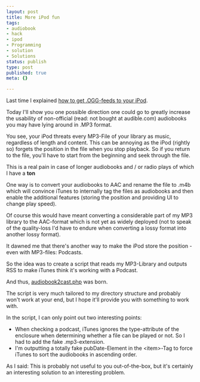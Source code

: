 ```yaml
---
layout: post
title: More iPod fun
tags:
- audiobook
- hack
- ipod
- Programming
- solution
- Solutions
status: publish
type: post
published: true
meta: {}

---
```

<p>Last time I explained <a href="/archives/369-Cheating-with-OGG-podcasts.html">how to get .OGG-feeds to your iPod</a>.</p>
<p>Today I'll show you one possible direction one could go to greatly increase the usability of non-official (read: not bought at audible.com) audiobooks you may have lying around in .MP3 format.</p>
<p>You see, your iPod threats every MP3-File of your library as music, regardless of length and content. This can be annoying as the iPod (rightly so) forgets the position in the file when you stop playback. So if you return to the file, you'll have to start from the beginning and seek through the file.</p>
<p>This is a real pain in case of longer audiobooks and / or radio plays of which I have a <strong>ton</strong></p>
<p>One way is to convert your audiobooks to AAC and rename the file to .m4b which will convince iTunes to internally tag the files as audiobooks and then enable the additional features (storing the position and providing UI to change play speed).</p>
<p>Of course this would have meant converting a considerable part of my MP3 library to the AAC-format which is not yet as widely deployed (not to speak of the quality-loss I'd have to endure when converting a lossy format into another lossy format).</p>
<p>It dawned me that there's another way to make the iPod store the position - even with MP3-files: Podcasts.</p>
<p>So the idea was to create a script that reads my MP3-Library and outputs RSS to make iTunes think it's working with a Podcast.</p>
<p>And thus, <a href="http://www.lipfi.ch/audiobook2cast.phps">audiobook2cast.php</a> was born.</p>
<p>The script is very much tailored to my directory structure and probably won't work at your end, but I hope it'll provide you with something to work with.</p>
<p>In the script, I can only point out two interesting points:</p>
<ul>
	<li>When checking a podcast, iTunes ignores the type-attribute of the enclosure when determining whether a file can be played or not. So I had to add the fake .mp3-extension.</li>
	<li>I'm outputting a totally fake pubDate-Element in the &lt;item&gt;-Tag to force iTunes to sort the audiobooks in ascending order.</li>
</ul>
<p>As I said: This is probably not useful to you out-of-the-box, but it's certainly an interesting solution to an interesting problem.</p>
